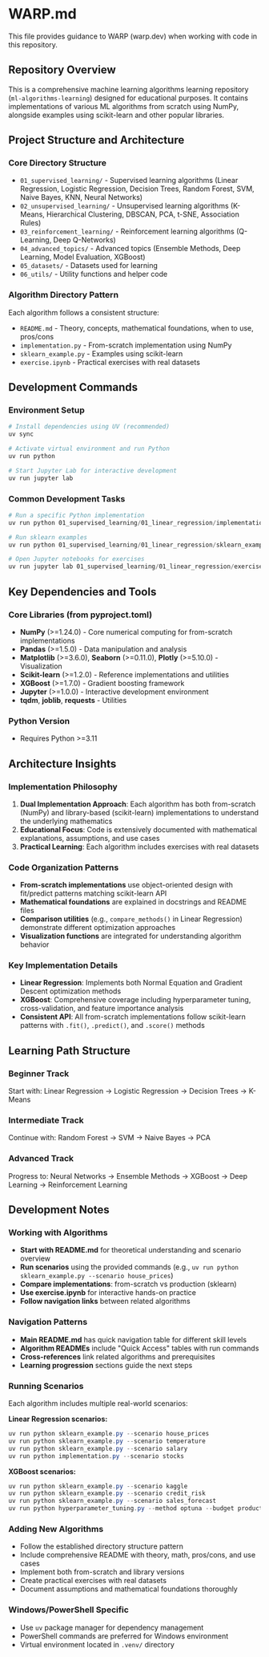 # WARP.md

This file provides guidance to WARP (warp.dev) when working with code in this repository.

## Repository Overview

This is a comprehensive machine learning algorithms learning repository (`ml-algorithms-learning`) designed for educational purposes. It contains implementations of various ML algorithms from scratch using NumPy, alongside examples using scikit-learn and other popular libraries.

## Project Structure and Architecture

### Core Directory Structure
- `01_supervised_learning/` - Supervised learning algorithms (Linear Regression, Logistic Regression, Decision Trees, Random Forest, SVM, Naive Bayes, KNN, Neural Networks)
- `02_unsupervised_learning/` - Unsupervised learning algorithms (K-Means, Hierarchical Clustering, DBSCAN, PCA, t-SNE, Association Rules)
- `03_reinforcement_learning/` - Reinforcement learning algorithms (Q-Learning, Deep Q-Networks)
- `04_advanced_topics/` - Advanced topics (Ensemble Methods, Deep Learning, Model Evaluation, XGBoost)
- `05_datasets/` - Datasets used for learning
- `06_utils/` - Utility functions and helper code

### Algorithm Directory Pattern
Each algorithm follows a consistent structure:
- `README.md` - Theory, concepts, mathematical foundations, when to use, pros/cons
- `implementation.py` - From-scratch implementation using NumPy
- `sklearn_example.py` - Examples using scikit-learn
- `exercise.ipynb` - Practical exercises with real datasets

## Development Commands

### Environment Setup
```powershell
# Install dependencies using UV (recommended)
uv sync

# Activate virtual environment and run Python
uv run python

# Start Jupyter Lab for interactive development
uv run jupyter lab
```

### Common Development Tasks
```powershell
# Run a specific Python implementation
uv run python 01_supervised_learning/01_linear_regression/implementation.py

# Run sklearn examples
uv run python 01_supervised_learning/01_linear_regression/sklearn_example.py

# Open Jupyter notebooks for exercises
uv run jupyter lab 01_supervised_learning/01_linear_regression/exercise.ipynb
```

## Key Dependencies and Tools

### Core Libraries (from pyproject.toml)
- **NumPy** (>=1.24.0) - Core numerical computing for from-scratch implementations
- **Pandas** (>=1.5.0) - Data manipulation and analysis
- **Matplotlib** (>=3.6.0), **Seaborn** (>=0.11.0), **Plotly** (>=5.10.0) - Visualization
- **Scikit-learn** (>=1.2.0) - Reference implementations and utilities
- **XGBoost** (>=1.7.0) - Gradient boosting framework
- **Jupyter** (>=1.0.0) - Interactive development environment
- **tqdm**, **joblib**, **requests** - Utilities

### Python Version
- Requires Python >=3.11

## Architecture Insights

### Implementation Philosophy
1. **Dual Implementation Approach**: Each algorithm has both from-scratch (NumPy) and library-based (scikit-learn) implementations to understand the underlying mathematics
2. **Educational Focus**: Code is extensively documented with mathematical explanations, assumptions, and use cases
3. **Practical Learning**: Each algorithm includes exercises with real datasets

### Code Organization Patterns
- **From-scratch implementations** use object-oriented design with fit/predict patterns matching scikit-learn API
- **Mathematical foundations** are explained in docstrings and README files
- **Comparison utilities** (e.g., `compare_methods()` in Linear Regression) demonstrate different optimization approaches
- **Visualization functions** are integrated for understanding algorithm behavior

### Key Implementation Details
- **Linear Regression**: Implements both Normal Equation and Gradient Descent optimization methods
- **XGBoost**: Comprehensive coverage including hyperparameter tuning, cross-validation, and feature importance analysis
- **Consistent API**: All from-scratch implementations follow scikit-learn patterns with `.fit()`, `.predict()`, and `.score()` methods

## Learning Path Structure

### Beginner Track
Start with: Linear Regression → Logistic Regression → Decision Trees → K-Means

### Intermediate Track  
Continue with: Random Forest → SVM → Naive Bayes → PCA

### Advanced Track
Progress to: Neural Networks → Ensemble Methods → XGBoost → Deep Learning → Reinforcement Learning

## Development Notes

### Working with Algorithms
- **Start with README.md** for theoretical understanding and scenario overview
- **Run scenarios** using the provided commands (e.g., `uv run python sklearn_example.py --scenario house_prices`)
- **Compare implementations**: from-scratch vs production (sklearn)
- **Use exercise.ipynb** for interactive hands-on practice
- **Follow navigation links** between related algorithms

### Navigation Patterns
- **Main README.md** has quick navigation table for different skill levels
- **Algorithm READMEs** include "Quick Access" tables with run commands
- **Cross-references** link related algorithms and prerequisites
- **Learning progression** sections guide the next steps

### Running Scenarios
Each algorithm includes multiple real-world scenarios:

**Linear Regression scenarios:**
```powershell
uv run python sklearn_example.py --scenario house_prices
uv run python sklearn_example.py --scenario temperature
uv run python sklearn_example.py --scenario salary
uv run python implementation.py --scenario stocks
```

**XGBoost scenarios:**
```powershell
uv run python sklearn_example.py --scenario kaggle
uv run python sklearn_example.py --scenario credit_risk
uv run python sklearn_example.py --scenario sales_forecast
uv run python hyperparameter_tuning.py --method optuna --budget production
```

### Adding New Algorithms
- Follow the established directory structure pattern
- Include comprehensive README with theory, math, pros/cons, and use cases
- Implement both from-scratch and library versions
- Create practical exercises with real datasets
- Document assumptions and mathematical foundations thoroughly

### Windows/PowerShell Specific
- Use `uv` package manager for dependency management
- PowerShell commands are preferred for Windows environment
- Virtual environment located in `.venv/` directory